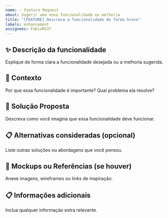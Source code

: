 ```yaml
---
name: 💡 Feature Request
about: Sugerir uma nova funcionalidade ou melhoria
title: "[FEATURE] Descreva a funcionalidade de forma breve"
labels: enhancement
assignees: FabioRG37
---
```


## ✨ Descrição da funcionalidade
Explique de forma clara a funcionalidade desejada ou a melhoria sugerida.

## 📝 Contexto
Por que essa funcionalidade é importante? Qual problema ela resolve?

## 🧩 Solução Proposta
Descreva como você imagina que essa funcionalidade deve funcionar.

## 📋 Alternativas consideradas (opcional)
Liste outras soluções ou abordagens que você pensou.

## 🎨 Mockups ou Referências (se houver)
Anexe imagens, wireframes ou links de inspiração.

## 📋 Informações adicionais
Inclua qualquer informação extra relevante.
